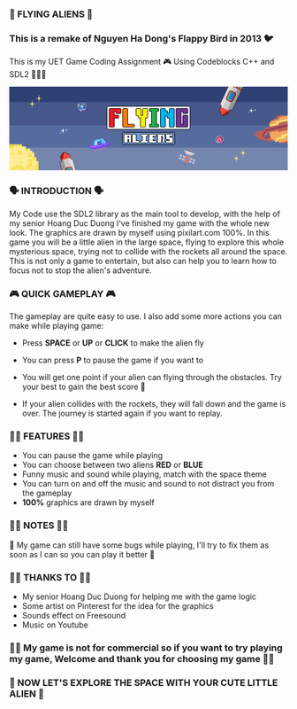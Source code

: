 ### 👾 FLYING ALIENS 👾
### This is a remake of Nguyen Ha Dong's Flappy Bird in 2013 🐦
This is my UET Game Coding Assignment 🎮 Using Codeblocks C++ and SDL2 🧑🏻‍💻 

![My Image](https://github.com/duckysayhello/Flying-Aliens/blob/main/image/introduce.png)

### 🗣️ INTRODUCTION 🗣️
My Code use the SDL2 library as the main tool to develop, with the help of my senior Hoang Duc Duong I've finished my game with the whole new look. The graphics are drawn by myself using pixilart.com 100%. In this game you will be a little alien in the large space, flying to explore this whole mysterious space, trying not to collide with the rockets all around the space. This is not only a game to entertain, but also can help you to learn how to focus not to stop the alien's adventure.

### 🎮 QUICK GAMEPLAY 🎮
The gameplay are quite easy to use. I also add some more actions you can make while playing game:
- Press <b>SPACE</b> or <b>UP</b> or <b>CLICK</b> to make the alien fly
- You can press <b>P</b> to pause the game if you want to

- You will get one point if your alien can flying through the obstacles. Try your best to gain the best score 🥰
- If your alien collides with the rockets, they will fall down and the game is over. The journey is started again if you want to replay.

### 🤌🏻 FEATURES 🤌🏻
- You can pause the game while playing
- You can choose between two aliens <b>RED</b> or <b>BLUE</b>
- Funny music and sound while playing, match with the space theme
- You can turn on and off the music and sound to not distract you from the gameplay
- <b>100%</b> graphics are drawn by myself

### 🤏🏻 NOTES 🤏🏻
🥲 My game can still have some bugs while playing, I'll try to fix them as soon as I can so you can play it better 🥰

### 🫰🏻 THANKS TO 🫰🏻
- My senior Hoang Duc Duong for helping me with the game logic
- Some artist on Pinterest for the idea for the graphics
- Sounds effect on Freesound
- Music on Youtube

### 👍🏻 My game is not for commercial so if you want to try playing my game, Welcome and thank you for choosing my game 👍🏻
### 👾 NOW LET'S EXPLORE THE SPACE WITH YOUR CUTE LITTLE ALIEN 👾
